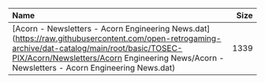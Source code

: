 |Name|Size|
|:---|---:|
|[Acorn - Newsletters - Acorn Engineering News.dat](https://raw.githubusercontent.com/open-retrogaming-archive/dat-catalog/main/root/basic/TOSEC-PIX/Acorn/Newsletters/Acorn Engineering News/Acorn - Newsletters - Acorn Engineering News.dat)|1339|
